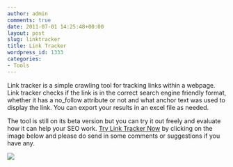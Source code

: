 ```yaml
---
author: admin
comments: true
date: 2011-07-01 14:25:48+00:00
layout: post
slug: linktracker
title: Link Tracker
wordpress_id: 1333
categories:
- Tools
---
```


Link tracker is a simple crawling tool for tracking links within a webpage. Link tracker checks if the link is in the correct search engine friendly format, whether it has a no_follow attribute or not and what anchor text was used to display the link. You can export your results in an excel file as needed.

The tool is still on its beta version but you can try it out freely and evaluate how it can help your SEO work. [Try Link Tracker Now](http://www.reengo.com/rgb/linktracker_v0_7) by clicking on the image below and please do send in some comments or suggestions if you have any.


[![](http://www.reengo.com/wp-content/uploads/2011/07/linktracker.jpg)](http://www.reengo.com/rgb/linktracker_v0_7)



